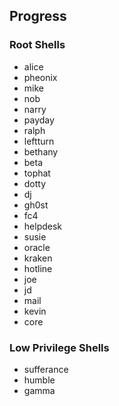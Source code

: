 ## Progress

### Root Shells
  * alice
  * pheonix
  * mike
  * nob
  * narry
  * payday
  * ralph
  * leftturn
  * bethany
  * beta
  * tophat
  * dotty
  * dj
  * gh0st
  * fc4
  * helpdesk
  * susie
  * oracle
  * kraken
  * hotline
  * joe
  * jd
  * mail
  * kevin
  * core

### Low Privilege Shells
  * sufferance
  * humble
  * gamma
